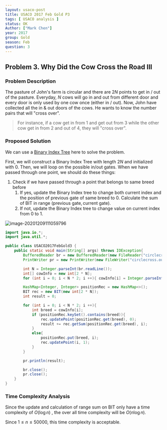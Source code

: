 ```yaml
---
layout: usaco-post
title: USACO 2017 Feb Gold P3
tags: [ USACO analysis ]
status: OK
Author: ["Mark Chen"]
year: 2017
group: Gold
season: Feb
question: 3
---
```


## Problem 3. Why Did the Cow Cross the Road III

### Problem Description

The pasture of John's farm is circular and there are $2N$ points to get in / out of the pasture. Everyday, $N$ cows will go in and out from different door and every door is only used by one cow once (either in / out). Now, John have collected all the in & out doors of the cows. He wants to know the number pairs that will "cross over". 

> For instance, if a cow get in from $1$ and get out from $3$ while the other cow get in from $2$ and out of $4$, they will "cross over".

### Proposed Solution

We can use a [Binary Index Tree](https://markyutianchen.gitee.io/react-app-test/#/posts/BinaryIndexTree) here to solve the problem.

First, we will construct a Binary Index Tree with length $2N$ and initialized with 0. Then, we will loop on the possible in/out gates. When we have passed through one point, we should do these things:

1. Check if we have passed through a point that belongs to same breed before
   1. If yes, update the Binary Index tree to change both current index and the position of previous gate of same breed to 0. Calculate the sum of BIT in range $(\text{previous gate}, \text{current gate})$.
   2. If not, update the Binary Index tree to change value on current index from 0 to 1.

![image-20201209111059796](USACO-Gold-2017-Feb-3-Mark.assets/image-20201209111059796.png)

```java
import java.io.*;
import java.util.*;

public class USACO2017FebGold3 {
    public static void main(String[] args) throws IOException{
        BufferedReader br = new BufferedReader(new FileReader("circlecross.in"));
        PrintWriter pr = new PrintWriter(new FileWriter("circlecross.out"));

        int N = Integer.parseInt(br.readLine());
        int[] cowInfo = new int[2 * N];
        for (int i = 0; i < N * 2; i ++){ cowInfo[i] = Integer.parseInt(br.readLine()); }

        HashMap<Integer, Integer> positionRec = new HashMap<>();
        BIT rec = new BIT(new int[2 * N]);
        int result = 0;

        for (int i = 0; i < N * 2; i ++){
            int breed = cowInfo[i];
            if (positionRec.keySet().contains(breed)){
                rec.updatePoint(positionRec.get(breed), 0);
                result += rec.getSum(positionRec.get(breed), i);
            }
            else{
                positionRec.put(breed, i);
                rec.updatePoint(i, 1);
            }
        }

        pr.println(result);

        br.close();
        pr.close();
    }
}
```

### Time Complexity Analysis

Since the update and calculation of range sum on BIT only have a time complexity of $O(\log{n})$ , the over all time complexity will be $O(n\log{n})$.

Since $1\leq n \leq 50000$, this time complexity is acceptable.

